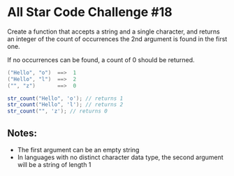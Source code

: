 ﻿# All Star Code Challenge #18

Create a function that accepts a string and a single character, and returns an integer of the count of occurrences the
2nd argument is found in the first one.

If no occurrences can be found, a count of 0 should be returned.

```csharp
("Hello", "o")  ==>  1
("Hello", "l")  ==>  2
("", "z")       ==>  0

str_count("Hello", 'o'); // returns 1
str_count("Hello", 'l'); // returns 2
str_count("", 'z'); // returns 0
```

## Notes:

+ The first argument can be an empty string
+  In languages with no distinct character data type, the second argument will be a string of length 1